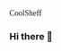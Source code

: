 <div>
  <p class="nickname">CoolSheff</p>
</div>

<style>
.nickname{
  font-family: Georgia, 'Times New Roman', Times, serif;
}
</style>
### Hi there 👋

<!--
**CoolSheff131/CoolSheff131** is a ✨ _special_ ✨ repository because its `README.md` (this file) appears on your GitHub profile.

Here are some ideas to get you started:

- 🔭 I’m currently working on ...
- 🌱 I’m currently learning ...
- 👯 I’m looking to collaborate on ...
- 🤔 I’m looking for help with ...
- 💬 Ask me about ...
- 📫 How to reach me: ...
- 😄 Pronouns: ...
- ⚡ Fun fact: ...
-->
